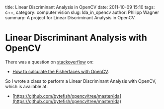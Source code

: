 title: Linear Discriminant Analysis in OpenCV
date: 2011-10-09 15:10
tags: c++, 
category: computer vision
slug: lda_in_opencv
author: Philipp Wagner
summary: A project for Linear Discriminant Analysis in OpenCV.

# Linear Discriminant Analysis with OpenCV #

There was a question on [stackoverflow](http://stackoverflow.com) on:

* [How to calculate the Fisherfaces with OpenCV](http://stackoverflow.com/questions/7574623/c-face-detection-recognition-implementations). 

So I wrote a class to perform a Linear Discriminant Analysis with OpenCV, which is available at:

* [https://github.com/bytefish/opencv/tree/master/lda](https://github.com/bytefish/opencv/tree/master/lda)

